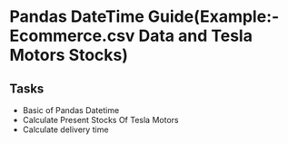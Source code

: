 # Pandas DateTime Guide(Example:- Ecommerce.csv Data and Tesla Motors Stocks)
## Tasks
 - Basic of Pandas Datetime 
 - Calculate Present Stocks Of Tesla Motors
 - Calculate delivery time 

